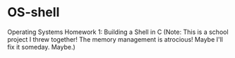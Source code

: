 # OS-shell
Operating Systems Homework 1: Building a Shell in C
(Note: This is a school project I threw together! The memory management is atrocious! Maybe I'll fix it someday. Maybe.)
